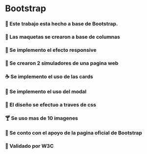 # Bootstrap
### :crown: Este trabajo esta hecho a base de Bootstrap.
### :tea: Las maquetas se crearon a base de columnas
### :beer: Se implemento el efecto responsive
### :sake: Se crearon 2 simuladores de una pagina web
### :coffee: Se implemento el uso de las cards 
### :tropical_drink: Se implemento el uso del modal
### :wine_glass: El diseño se efectuo a traves de css
### :cocktail: Se uso mas de 10 imagenes
### :beers: Se conto con el apoyo de la pagina oficial de Bootstrap
### :baby_bottle: Validado por W3C
